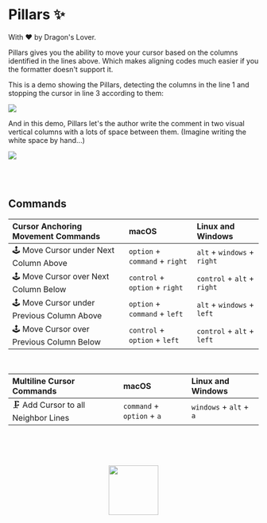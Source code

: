# Pillars ✨

With ❤️ by Dragon's Lover.

Pillars gives you the ability to move your cursor based on the columns identified in the lines above. Which makes aligning codes much easier if you the formatter doesn't support it.

This is a demo showing the Pillars, detecting the columns in the line 1 and stopping the cursor in line 3 according to them:

![](https://user-images.githubusercontent.com/2157285/197640137-136e7db6-7087-4dd0-a7e3-cb2db323d35c.gif)

And in this demo, Pillars let's the author write the comment in two visual vertical columns with a lots of space between them. (Imagine writing the white space by hand...)

![](https://user-images.githubusercontent.com/2157285/197640142-8edbddc5-7364-45fa-9bc1-48c92765292b.gif)

<br><br>

## Commands

| Cursor Anchoring Movement Commands | macOS | Linux and Windows |
|:--------|:------|:------------------|
| 🕹️ Move Cursor under Next Column Above | `option` + `command` + `right` | `alt` + `windows` + `right` |
| 🕹️ Move Cursor over Next Column Below | `control` + `option` + `right` | `control` + `alt` + `right` |
| 🕹️ Move Cursor under Previous Column Above | `option` + `command` + `left` | `alt` + `windows` + `left` |
| 🕹️ Move Cursor over Previous Column Below | `control` + `option` + `left` | `control` + `alt` + `left` |

<br>

| Multiline Cursor Commands | macOS | Linux and Windows |
|:--------|:------|:------------------|
| 🗜️ Add Cursor to all Neighbor Lines | `command` + `option` + `a` | `windows` + `alt` + `a` |

<br><br><br>

<center>
<a href="https://kary.us">
<img width="100" src="https://user-images.githubusercontent.com/2157285/129073689-4d48b4f2-6b04-4665-91bc-896eb1d13340.png">
</a>
</center>